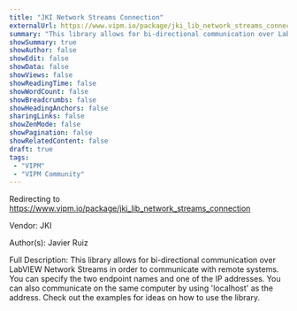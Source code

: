 ```yaml
---
title: "JKI Network Streams Connection"
externalUrl: https://www.vipm.io/package/jki_lib_network_streams_connection
summary: "This library allows for bi-directional communication over LabVIEW Network Streams in order to communicate with remote systems."
showSummary: true
showAuthor: false
showEdit: false
showData: false
showViews: false
showReadingTime: false
showWordCount: false
showBreadcrumbs: false
showHeadingAnchors: false
sharingLinks: false
showZenMode: false
showPagination: false
showRelatedContent: false
draft: true
tags:
 - "VIPM"
 - "VIPM Community"
---
```


Redirecting to https://www.vipm.io/package/jki_lib_network_streams_connection

Vendor: JKI

Author(s): Javier Ruiz
 
Full Description:
This library allows for bi-directional communication over LabVIEW Network Streams in order to communicate with remote systems. You can specify the two endpoint names and one of the IP addresses. You can also communicate on the same computer by using 'localhost' as the address. Check out the examples for ideas on how to use the library.